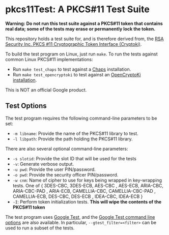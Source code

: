 pkcs11Test: A PKCS#11 Test Suite
================================

**Warning: Do not run this test suite against a PKCS#11 token that contains real data; some of the tests may erase or
  permanently lock the token.**

This repository holds a test suite for, and is therefore derived from, the
[RSA Security Inc. PKCS #11 Cryptographic Token Interface (Cryptoki)](http://www.emc.com/emc-plus/rsa-labs/standards-initiatives/pkcs-11-cryptographic-token-interface-standard.htm).

To build the test program on Linux, just run `make`.  To run the tests against
common Linux PKCS#11 implementations:

 - Run `make test_chaps` to test against a
   [Chaps](https://github.com/google/chaps-linux) installation.
 - Run `make test_opencryptoki` to test against an
   [OpenCryptoKi](http://sourceforge.net/projects/opencryptoki/) [installation](https://packages.debian.org/wheezy/admin/opencryptoki).

This is NOT an official Google product.


Test Options
------------

The test program requires the following command-line parameters to be set:

 - `-m libname`: Provide the name of the PKCS#11 library to test.
 - `-l libpath`: Provide the path holding the PKCS#11 library.

There are also several optional command-line parameters:

 - `-s slotid`: Provide the slot ID that will be used for the tests
 - `-v`: Generate verbose output.
 - `-u pwd`: Provide the user PIN/password.
 - `-o pwd`: Provide the security officer PIN/password.
 - `-w cnm`: Name of cipher to use for keys being wrapped in key-wrapping tests. One of { 
              3DES-CBC, 3DES-ECB, AES-CBC
            , AES-ECB, ARIA-CBC, ARIA-CBC-PAD
            , ARIA-ECB, CAMELLIA-CBC, CAMELLIA-CBC-PAD
            , CAMELLIA-ECB, DES-CBC, DES-ECB
            , IDEA-CBC, IDEA-ECB }
 - `-I`: Perform token initialization tests. **This will wipe the contents of the PKCS#11 token**

The test program uses [Google Test](https://code.google.com/p/googletest/), and
the
[Google Test command line options](https://code.google.com/p/googletest/wiki/V1_6_AdvancedGuide#Running_Test_Programs:_Advanced_Options)
are also available.  In particular, `--gtest_filter=<filter>` can be used to run a subset of the tests.

